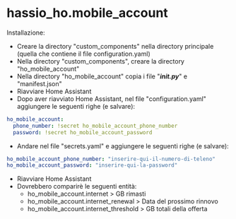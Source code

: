 # hassio_ho.mobile_account

Installazione:
- Creare la directory "custom_components" nella directory principale (quella che contiene il file configuration.yaml)
- Nella directory "custom_components", creare la directory "ho_mobile_account"
- Nella directory "ho_mobile_account" copia i file "___init.py___" e "manifest.json"
- Riavviare Home Assistant
- Dopo aver riavviato Home Assistant, nel file "configuration.yaml" aggiungere le seguenti righe (e salvare):

```yaml
ho_mobile_account:
  phone_number: !secret ho_mobile_account_phone_number
  password: !secret ho_mobile_account_password
  ```

- Andare nel file "secrets.yaml" e aggiungere le seguenti righe (e salvare):

```yaml
ho_mobile_account_phone_number: "inserire-qui-il-numero-di-teleno"  
ho_mobile_account_password: "inserire-qui-la-password"
```

- Riavviare Home Assistant
- Dovrebbero comparirè le seguenti entità:
  - ho_mobile_account.internet > GB rimasti
  - ho_mobile_account.internet_renewal > Data del prossimo rinnovo
  - ho_mobile_account.internet_threshold > GB totali della offerta


